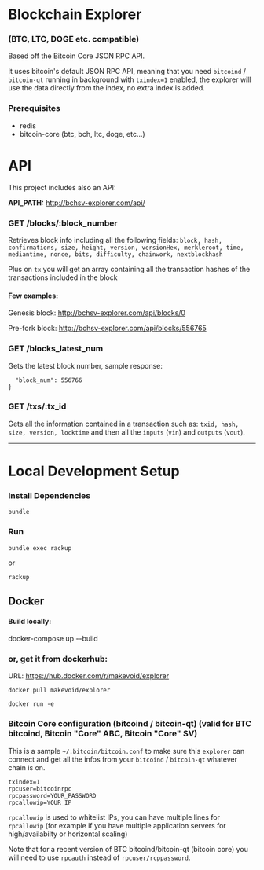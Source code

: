 # Blockchain Explorer

### (BTC, LTC, DOGE etc. compatible)


Based off the Bitcoin Core JSON RPC API.

It uses bitcoin's default JSON RPC API, meaning that you need `bitcoind` / `bitcoin-qt` running in background with `txindex=1` enabled, the explorer will use the data directly from the index, no extra index is added.


### Prerequisites

- redis
- bitcoin-core (btc, bch, ltc, doge, etc...)


# API

This project includes also an API:

**API_PATH:** http://bchsv-explorer.com/api/

### GET /blocks/:block_number

Retrieves block info including all the following fields: `block, hash, confirmations, size, height, version, versionHex, merkleroot, time, mediantime, nonce, bits, difficulty, chainwork, nextblockhash`

Plus on `tx` you will get an array containing all the transaction hashes of the transactions included in the block

#### Few examples:

Genesis block: http://bchsv-explorer.com/api/blocks/0

Pre-fork block: http://bchsv-explorer.com/api/blocks/556765

### GET /blocks_latest_num

Gets the latest block number, sample response:

```{
  "block_num": 556766
}
```

### GET /txs/:tx_id

Gets all the information contained in a transaction such as: `txid, hash, size, version, locktime` and then all the `inputs` (`vin`) and `outputs` (`vout`).


---


# Local Development Setup


### Install Dependencies

    bundle


### Run

    bundle exec rackup

or

    rackup


## Docker

#### Build locally:

   docker-compose up --build

### or, get it from dockerhub:

URL: https://hub.docker.com/r/makevoid/explorer

```
docker pull makevoid/explorer

docker run -e
```


### Bitcoin Core configuration (bitcoind / bitcoin-qt) (valid for BTC bitcoind, Bitcoin "Core" ABC, Bitcoin "Core" SV)

This is a sample `~/.bitcoin/bitcoin.conf` to make sure this `explorer` can connect and get all the infos from your `bitcoind` / `bitcoin-qt` whatever chain is on.

```
txindex=1
rpcuser=bitcoinrpc
rpcpassword=YOUR_PASSWORD
rpcallowip=YOUR_IP
```

`rpcallowip` is used to whitelist IPs, you can have multiple lines for `rpcallowip` (for example if you have multiple application servers for high/availabilty or horizontal scaling)


Note that for a recent version of BTC bitcoind/bitcoin-qt (bitcoin core) you will need to use `rpcauth` instead of `rpcuser/rcppassword`.
